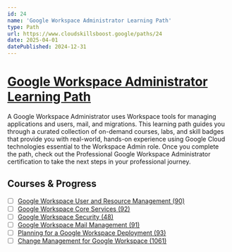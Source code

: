 ```yaml
---
id: 24
name: 'Google Workspace Administrator Learning Path'
type: Path
url: https://www.cloudskillsboost.google/paths/24
date: 2025-04-01
datePublished: 2024-12-31
---
```


# [Google Workspace Administrator Learning Path](https://www.cloudskillsboost.google/paths/24)

A Google Workspace Administrator uses Workspace tools for managing applications and users, mail, and migrations. This learning path guides you through a curated collection of on-demand courses, labs, and skill badges that provide you with real-world, hands-on experience using Google Cloud technologies essential to the Workspace Admin role. Once you complete the path, check out the Professional Google Workspace Administrator certification to take the next steps in your professional journey.

## Courses & Progress

- [ ] [Google Workspace User and Resource Management (90)](../courses/Google-Workspace-User-and-Resource-Management.md)
- [ ] [Google Workspace Core Services (92)](../courses/Google-Workspace-Core-Services.md)
- [ ] [Google Workspace Security (48)](../courses/Google-Workspace-Security.md)
- [ ] [Google Workspace Mail Management (91)](../courses/Google-Workspace-Mail-Management.md)
- [ ] [Planning for a Google Workspace Deployment (93)](../courses/Planning-for-a-Google-Workspace-Deployment.md)
- [ ] [Change Management for Google Workspace (1061)](../courses/Change-Management-for-Google-Workspace.md)
